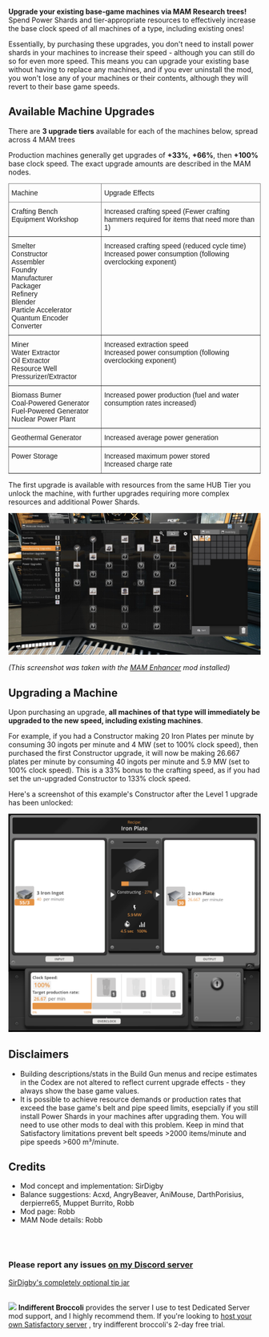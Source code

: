 **Upgrade your existing base-game machines via MAM Research trees!**
Spend Power Shards and tier-appropriate resources to effectively increase the base clock speed of all machines of a type, including existing ones!

Essentially, by purchasing these upgrades, you don't need to install power shards in your machines to increase their speed -
although you can still do so for even more speed.
This means you can upgrade your existing base without having to replace any machines,
and if you ever uninstall the mod, you won't lose any of your machines or their contents,
although they will revert to their base game speeds.

## Available Machine Upgrades

There are **3 upgrade tiers** available for each of the machines below, spread across 4 MAM trees

Production machines generally get upgrades of **+33%**, **+66%**, then **+100%** base clock speed.
The exact upgrade amounts are described in the MAM nodes.

<!-- markdownlint-disable MD033 MD045 -->

<style type="text/css">
.tg  {border-collapse:collapse;border-spacing:0;}
.tg td{border-color:black;border-style:solid;border-width:1px;font-family:Arial, sans-serif;font-size:14px;
  overflow:hidden;padding:10px 5px;word-break:normal;}
.tg th{border-color:black;border-style:solid;border-width:1px;font-family:Arial, sans-serif;font-size:14px;
  font-weight:normal;overflow:hidden;padding:10px 5px;word-break:normal;}
.tg .tg-0pky{border-color:inherit;text-align:left;vertical-align:top}
</style>
<table class="tg"><thead>
  <tr>
    <th class="tg-0pky">Machine</th>
    <th class="tg-0pky">Upgrade Effects</th>
  </tr></thead>
<tbody>
  <tr>
    <td class="tg-0pky">Crafting Bench<br>Equipment Workshop</td>
    <td class="tg-0pky">Increased crafting speed (Fewer crafting hammers required for items that need more than 1)</td>
  </tr>
  <tr>
    <td class="tg-0pky">Smelter<br>Constructor<br>Assembler<br>Foundry<br>Manufacturer<br>Packager<br>Refinery<br>Blender<br>Particle Accelerator<br>Quantum Encoder<br>Converter</td>
    <td class="tg-0pky">Increased crafting speed (reduced cycle time)<br>Increased power consumption (following overclocking exponent)</td>
  </tr>
  <tr>
    <td class="tg-0pky">Miner<br>Water Extractor<br>Oil Extractor<br>Resource Well Pressurizer/Extractor</td>
    <td class="tg-0pky">Increased extraction speed<br>Increased power consumption (following overclocking exponent)</td>
  </tr>
  <tr>
    <td class="tg-0pky">Biomass Burner<br>Coal-Powered Generator<br>Fuel-Powered Generator<br>Nuclear Power Plant</td>
    <td class="tg-0pky">Increased power production (fuel and water consumption rates increased)</td>
  </tr>
  <tr>
    <td class="tg-0pky">Geothermal Generator</td>
    <td class="tg-0pky">Increased average power generation</td>
  </tr>
  <tr>
    <td class="tg-0pky">Power Storage</td>
    <td class="tg-0pky">Increased maximum power stored<br>Increased charge rate</td>
  </tr>
</tbody></table>

The first upgrade is available with resources from the same HUB Tier you unlock the machine,
with further upgrades requiring more complex resources and additional Power Shards.

![🖼 Manufacturing MAM Tree](https://raw.githubusercontent.com/mklierman/SatisfactoryMods/refs/heads/main/VanillaUpgrades/ModpageResources/ManufacturingTree.jpg)

_(This screenshot was taken with the [MAM Enhancer](https://ficsit.app/mod/MAMTips) mod installed)_

## Upgrading a Machine

Upon purchasing an upgrade, **all machines of that type will immediately be upgraded to the new speed, including existing machines**.

For example, if you had a Constructor making 20 Iron Plates per minute by consuming 30 ingots per minute and 4 MW (set to 100% clock speed),
then purchased the first Constructor upgrade,
it will now be making 26.667 plates per minute by consuming 40 ingots per minute and 5.9 MW (set to 100% clock speed).
This is a 33% bonus to the crafting speed, as if you had set the un-upgraded Constructor to 133% clock speed.

Here's a screenshot of this example's Constructor after the Level 1 upgrade has been unlocked:

![🖼 Level 1 Constructor making Iron Plates](https://raw.githubusercontent.com/mklierman/SatisfactoryMods/refs/heads/main/VanillaUpgrades/ModpageResources/ConstructorLevel1.png)

## Disclaimers

- Building descriptions/stats in the Build Gun menus and recipe estimates in the Codex are not altered to reflect current upgrade effects - they always show the base game values.
- It is possible to achieve resource demands or production rates that exceed the base game's belt and pipe speed limits,
  esepcially if you still install Power Shards in your machines after upgrading them.
  You will need to use other mods to deal with this problem.
  Keep in mind that Satisfactory limitations prevent belt speeds >2000 items/minute and pipe speeds >600 m³/minute.

## Credits

- Mod concept and implementation: SirDigby
- Balance suggestions: Acxd, AngryBeaver, AniMouse, DarthPorisius, derpierre65, Muppet Burrito, Robb
- Mod page: Robb
- MAM Node details: Robb

<br><br><h3>**Please report any issues <a href="https://discord.gg/WM5KT7pVu8">on my Discord server</a>**</h3>
<a href="https://ko-fi.com/sirdigbymodding">SirDigby's completely optional tip jar</a>

<br><a href="https://indifferentbroccoli.com/satisfactory-server-hosting?fpr=sirdigby"><img src="https://indifferentbroccoli.com/img/broccoli_shadow_square.png" width=80/></a>
**Indifferent Broccoli** provides the server I use to test Dedicated Server mod support, and I highly recommend them. If you're looking to <a href="https://indifferentbroccoli.com/satisfactory-server-hosting?fpr=sirdigby">host your own Satisfactory server</a> , try indifferent broccoli's 2-day free trial.
